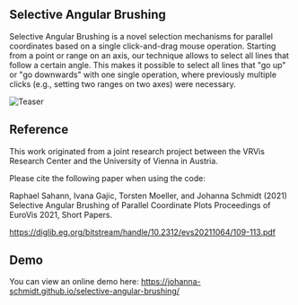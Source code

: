 ## Selective Angular Brushing

Selective Angular Brushing is a novel selection mechanisms for parallel coordinates based on a single click-and-drag mouse operation. Starting from a point or range on an axis, our technique allows to select all lines that follow a certain angle. This makes it possible to select all lines that "go up" or "go downwards" with one single operation, where previously multiple clicks (e.g., setting two ranges on two axes) were necessary.

![Teaser](https://johanna-schmidt.github.io/selective-angular-brushing/teaser.png)

## Reference

This work originated from a joint research project between the VRVis Research Center and the University of Vienna in Austria.

Please cite the following paper when using the code:

Raphael Sahann, Ivana Gajic, Torsten Moeller, and Johanna Schmidt (2021)
Selective Angular Brushing of Parallel Coordinate Plots
Proceedings of EuroVis 2021, Short Papers.

https://diglib.eg.org/bitstream/handle/10.2312/evs20211064/109-113.pdf

## Demo

You can view an online demo here:
https://johanna-schmidt.github.io/selective-angular-brushing/
